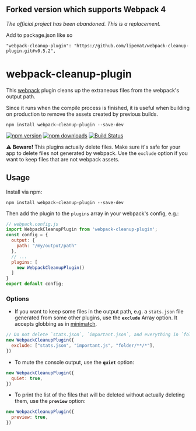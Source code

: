 ## Forked version which supports Webpack 4
_The official project has been abandoned. This is a replacement._

Add to package.json like so
```
"webpack-cleanup-plugin": "https://github.com/lipemat/webpack-cleanup-plugin.git#v0.5.2",
```

# webpack-cleanup-plugin

This [webpack](http://webpack.github.io) plugin cleans up the extraneous files
from the webpack's output path.

Since it runs when the compile process is finished, it is useful when building
on production to remove the assets created by previous builds.

```
npm install webpack-cleanup-plugin --save-dev
```

[![npm version](https://img.shields.io/npm/v/webpack-cleanup-plugin.svg?style=flat-square)](https://www.npmjs.com/package/webpack-cleanup-plugin)
[![npm downloads](https://img.shields.io/npm/dm/webpack-cleanup-plugin.svg?style=flat-square)](http://npm-stat.com/charts.html?package=webpack-cleanup-plugin)
[![Build Status](https://img.shields.io/travis/gpbl/webpack-cleanup-plugin.svg?style=flat-square)](https://travis-ci.org/gpbl/webpack-cleanup-plugin)

⚠️ **Beware!** This plugins actually delete files. Make sure it's safe for your app
to delete files not generated by webpack. Use the `exclude` option if you want to
keep files that are not webpack assets.

## Usage

Install via npm:

```
npm install webpack-cleanup-plugin --save-dev
```

Then add the plugin to the `plugins` array in your webpack's config, e.g.:

```js
// webpack.config.js
import WebpackCleanupPlugin from 'webpack-cleanup-plugin';
const config = {
  output: {
    path: "/my/output/path"
  },
  // ...
  plugins: [
    new WebpackCleanupPlugin()
  ]
}
export default config;
```

### Options

* If you want to keep some files in the output path, e.g. a `stats.json` file generated from some other
plugins, use the **`exclude`** Array option. It accepts globbing as in [minimatch](https://github.com/isaacs/minimatch).

```js
// Do not delete `stats.json`, `important.json`, and everything in `folder`
new WebpackCleanupPlugin({
  exclude: ["stats.json", "important.js", "folder/**/*"],
})
```

* To mute the console output, use the **`quiet`** option:

```js
new WebpackCleanupPlugin({
  quiet: true,
})
```

* To print the list of the files that will be deleted without actually deleting them, use the **`preview`** option:

```js
new WebpackCleanupPlugin({
  preview: true,
})
```
